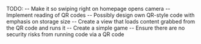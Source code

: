 TODO: 
-- Make it so swiping right on homepage opens camera
-- Implement reading of QR codes
    -- Possibly design own QR-style code with emphasis on storage size
-- Create a view that loads content grabbed from the QR code and runs it
-- Create a simple game
-- Ensure there are no security risks from running code via a QR code